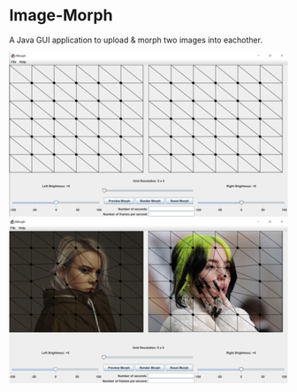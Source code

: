 # Image-Morph
A Java GUI application to upload & morph two images into eachother.

<img src="https://github.com/jessiestalter/Image-Morph/blob/main/screenshots/morph1.PNG" alt="Morph Image 1" width="600"/>

<img src="https://github.com/jessiestalter/Image-Morph/blob/main/screenshots/morph2.PNG" alt="Morph Image 2" width="600"/>
